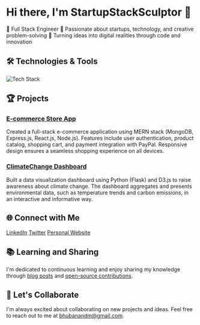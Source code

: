 # Hi there, I'm StartupStackSculptor 👋

🚀 Full Stack Engineer
🌱 Passionate about startups, technology, and creative problem-solving
🎨 Turning ideas into digital realities through code and innovation

## 🛠️ Technologies & Tools

![Tech Stack](https://img.shields.io/badge/Tech%20Stack-HTML%20|%20CSS%20|%20JavaScript%20|%20React%20|%20Node.js%20|%20Express%20|%20Python%20|%20MySQL%20|%20...-blue)

## 🏆 Projects

### [E-commerce Store App](link-to-repo)
Created a full-stack e-commerce application using MERN stack (MongoDB, Express.js, React.js, Node.js). Features include user authentication, product catalog, shopping cart, and payment integration with PayPal. Responsive design ensures a seamless shopping experience on all devices.

### [ClimateChange Dashboard](link-to-repo)
Built a data visualization dashboard using Python (Flask) and D3.js to raise awareness about climate change. The dashboard aggregates and presents environmental data, such as temperature trends and carbon emissions, in an interactive and informative way.

## 🌐 Connect with Me

[LinkedIn](https://www.linkedin.com/in/bmishra19/)
[Twitter](https://twitter.com/bhuban2dev/)
[Personal Website](https://www.bhuban.tech)

## 📚 Learning and Sharing

I'm dedicated to continuous learning and enjoy sharing my knowledge through [blog posts](https://www.bhuban.tech) and [open-source contributions](https://github.com/4mishra).

## 🤝 Let's Collaborate

I'm always excited about collaborating on new projects and ideas. Feel free to reach out to me at [bhubanandm@gmail.com](mailto:bhubanandm@gmail.com).
